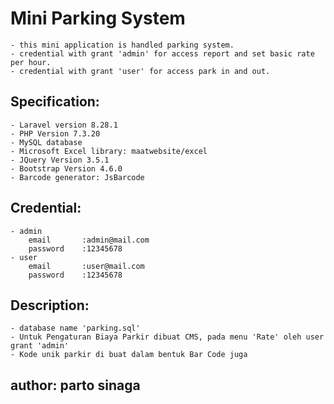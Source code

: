 # Mini Parking System
	- this mini application is handled parking system.
	- credential with grant 'admin' for access report and set basic rate per hour.
	- credential with grant 'user' for access park in and out.
	
## Specification:
	- Laravel version 8.28.1
	- PHP Version 7.3.20
	- MySQL database
	- Microsoft Excel library: maatwebsite/excel
	- JQuery Version 3.5.1
	- Bootstrap Version 4.6.0
	- Barcode generator: JsBarcode
	
## Credential:
	- admin
		email		:admin@mail.com
		password	:12345678
	- user
		email		:user@mail.com
		password	:12345678
	
## Description:
	- database name 'parking.sql'
	- Untuk Pengaturan Biaya Parkir dibuat CMS, pada menu 'Rate' oleh user grant 'admin'
	- Kode unik parkir di buat dalam bentuk Bar Code juga
	
	
## author: parto sinaga